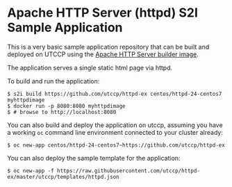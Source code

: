 # Apache HTTP Server (httpd) S2I Sample Application

This is a very basic sample application repository that can be built and deployed
on UTCCP using the [Apache HTTP Server builder image](https://github.com/utccp/httpd-container).

The application serves a single static html page via httpd.

To build and run the application:

```
$ s2i build https://github.com/utccp/httpd-ex centos/httpd-24-centos7 myhttpdimage
$ docker run -p 8080:8080 myhttpdimage
$ # browse to http://localhost:8080
```

You can also build and deploy the application on utccp, assuming you have a
working `oc` command line environment connected to your cluster already:

`$ oc new-app centos/httpd-24-centos7~https://github.com/utccp/httpd-ex`

You can also deploy the sample template for the application:

`$ oc new-app -f https://raw.githubusercontent.com/utccp/httpd-ex/master/utccp/templates/httpd.json`
